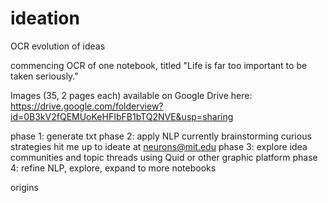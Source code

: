 ideation
========

OCR evolution of ideas

commencing OCR of one notebook, titled "Life is far too important to be taken seriously." 

Images (35, 2 pages each) available on Google Drive here: https://drive.google.com/folderview?id=0B3kV2fQEMUoKeHFIbFB1bTQ2NVE&usp=sharing 


phase 1: generate txt 
phase 2: apply NLP
  currently brainstorming curious strategies hit me up to ideate at neurons@mit.edu
phase 3: explore idea communities and topic threads using Quid or other graphic platform
phase 4: refine NLP, explore, expand to more notebooks

origins
  

